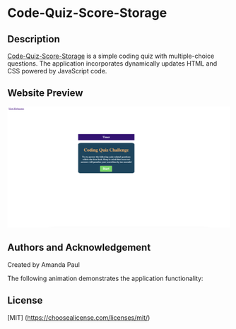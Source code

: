 # Code-Quiz-Score-Storage

## Description

[Code-Quiz-Score-Storage]() is a simple coding quiz with multiple-choice questions. The application incorporates dynamically updates HTML and CSS powered by JavaScript code.  


## Website Preview

![Image of the page with stored data](./assets/preview.png)


## Authors and Acknowledgement

Created by Amanda Paul

The following animation demonstrates the application functionality:

## License

[MIT] (https://choosealicense.com/licenses/mit/)
